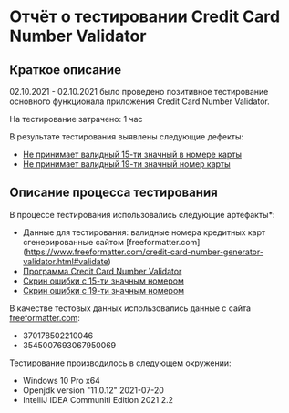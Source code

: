 # Отчёт о тестировании Credit Card Number Validator

## Краткое описание

02.10.2021 - 02.10.2021 было проведено позитивное тестирование основного функционала приложения Credit Card Number Validator.

На тестирование затрачено: 1 час

В результате тестирования выявлены следующие дефекты:
* [Не принимает валидный 15-ти значный в номере карты](https://github.com/KseniyaChepelevich/Credit-Card-Number-Validator/issues/1#issue-1014204014)
* [Не принимает валидный 19-ти значный номер карты](https://github.com/KseniyaChepelevich/Credit-Card-Number-Validator/issues/2#issue-1014204788)

## Описание процесса тестирования

В процессе тестирования использовались следующие артефакты*:
* Данные для тестирования: валидные номера кредитных карт сгенерированные сайтом [freeformatter.com] (https://www.freeformatter.com/credit-card-number-generator-validator.html#validate)
* [Программа Credit Card Number Validator](https://github.com/KseniyaChepelevich/Credit-Card-Number-Validator/blob/master/src/Main.java)
* [Скрин ошибки с 15-ти значным номером](https://drive.google.com/file/d/1Pl2gQweL_d9RqbI5SgGj4sPqidQF2DP6/view?usp=sharing)
* [Скрин ошибки с 19-ти значным номером](https://drive.google.com/file/d/1V4WX_IKBZpVqkHjUCRTw40HOmOT2Wpq9/view?usp=sharing)

В качестве тестовых данных использовались данные с сайта [freeformatter.com](https://www.freeformatter.com/credit-card-number-generator-validator.html#validate):
* 370178502210046
* 3545007693067950069

Тестирование производилось в следующем окружении:
* Windows 10 Pro x64
* Openjdk version "11.0.12" 2021-07-20
* IntelliJ IDEA Communiti Edition 2021.2.2